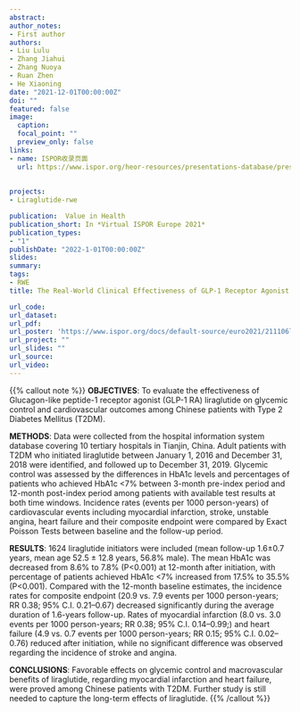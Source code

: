 ```yaml
---
abstract:
author_notes:
- First author
authors:
- Liu Lulu
- Zhang Jiahui
- Zhang Nuoya
- Ruan Zhen
- He Xiaoning
date: "2021-12-01T00:00:00Z"
doi: ""
featured: false
image:
  caption: 
  focal_point: ""
  preview_only: false
links:
- name: ISPOR收录页面
  url: https://www.ispor.org/heor-resources/presentations-database/presentation/euro2021-3409/113801
  
  
projects:
- Liraglutide-rwe

publication:  Value in Health
publication_short: In *Virtual ISPOR Europe 2021*
publication_types:
- "1"
publishDate: "2022-1-01T00:00:00Z"
slides: 
summary: 
tags:
- RWE
title: The Real-World Clinical Effectiveness of GLP-1 Receptor Agonist Liraglutide 

url_code: 
url_dataset: 
url_pdf: 
url_poster: 'https://www.ispor.org/docs/default-source/euro2021/211106liullglp-1poster-pdf.pdf?sfvrsn=acf36d2f_0'
url_project: ""
url_slides: ""
url_source: 
url_video: 
---
```


{{% callout note %}}
**OBJECTIVES**: To evaluate the effectiveness of Glucagon-like peptide-1 receptor agonist (GLP-1 RA) liraglutide on glycemic control and cardiovascular outcomes among Chinese patients with Type 2 Diabetes Mellitus (T2DM).

**METHODS**: Data were collected from the hospital information system database covering 10 tertiary hospitals in Tianjin, China. Adult patients with T2DM who initiated liraglutide between January 1, 2016 and December 31, 2018 were identified, and followed up to December 31, 2019. Glycemic control was assessed by the differences in HbA1c levels and percentages of patients who achieved HbA1c <7% between 3-month pre-index period and 12-month post-index period among patients with available test results at both time windows. Incidence rates (events per 1000 person-years) of cardiovascular events including myocardial infarction, stroke, unstable angina, heart failure and their composite endpoint were compared by Exact Poisson Tests between baseline and the follow-up period.

**RESULTS**: 1624 liraglutide initiators were included (mean follow-up 1.6±0.7 years, mean age 52.5 ± 12.8 years, 56.8% male). The mean HbA1c was decreased from 8.6% to 7.8% (P<0.001) at 12-month after initiation, with percentage of patients achieved HbA1c <7% increased from 17.5% to 35.5% (P<0.001). Compared with the 12-month baseline estimates, the incidence rates for composite endpoint (20.9 vs. 7.9 events per 1000 person-years; RR 0.38; 95% C.I. 0.21–0.67) decreased significantly during the average duration of 1.6-years follow-up. Rates of myocardial infarction (8.0 vs. 3.0 events per 1000 person-years; RR 0.38; 95% C.I. 0.14–0.99;) and heart failure (4.9 vs. 0.7 events per 1000 person-years; RR 0.15; 95% C.I. 0.02–0.76) reduced after initiation, while no significant difference was observed regarding the incidence of stroke and angina.

**CONCLUSIONS**: Favorable effects on glycemic control and macrovascular benefits of liraglutide, regarding myocardial infarction and heart failure, were proved among Chinese patients with T2DM. Further study is still needed to capture the long-term effects of liraglutide.
{{% /callout %}}




